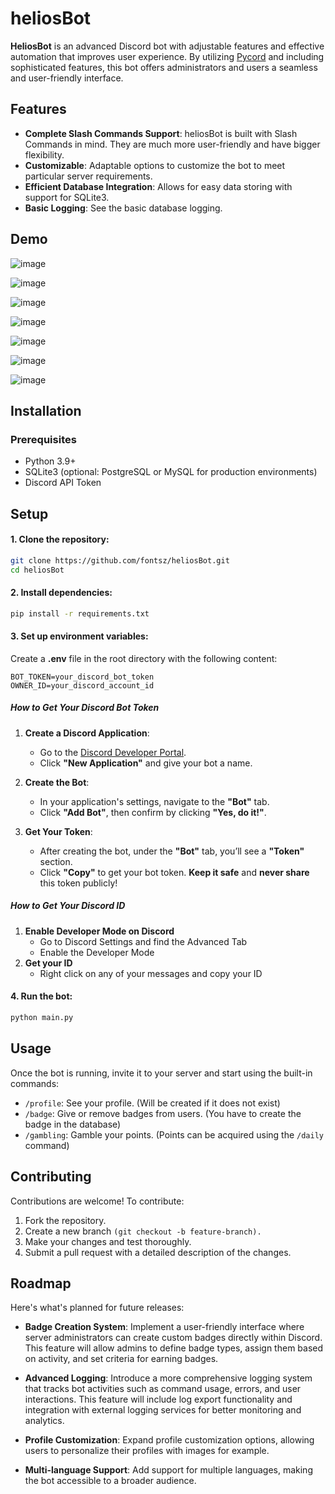 # heliosBot

**HeliosBot** is an advanced Discord bot with adjustable features and effective automation that improves user experience. By utilizing [Pycord](https://pycord.dev/) and including sophisticated features, this bot offers administrators and users a seamless and user-friendly interface.


## Features

- **Complete Slash Commands Support**: heliosBot is built with Slash Commands in mind. They are much more user-friendly and have bigger flexibility.
- **Customizable**: Adaptable options to customize the bot to meet particular server requirements.
- **Efficient Database Integration**: Allows for easy data storing with support for SQLite3.
- **Basic Logging**: See the basic database logging.


## Demo

![image](https://github.com/user-attachments/assets/0c05e126-a5a4-4344-ab9e-0572d77ffa80)

![image](https://github.com/user-attachments/assets/95def651-3cde-4485-b7c9-c8e57a3234ce)

![image](https://github.com/user-attachments/assets/54a43547-9a3d-47af-956e-ad2a7ebe4109)

![image](https://github.com/user-attachments/assets/081142a3-7273-472d-8bc7-f0fb7b0ac220)

![image](https://github.com/user-attachments/assets/29c34a0c-d49e-4d98-abb5-0a47f8951793)

![image](https://github.com/user-attachments/assets/11eeca53-7979-4c52-8fe6-db5876e21350)

![image](https://github.com/user-attachments/assets/9073d403-bb27-4fea-a0f7-6fb3630b7ee4)

## Installation

### Prerequisites

- Python 3.9+
- SQLite3 (optional: PostgreSQL or MySQL for production environments)
- Discord API Token

## Setup

#### 1. Clone the repository:

   ```bash
   git clone https://github.com/fontsz/heliosBot.git
   cd heliosBot
   ```

#### 2. Install dependencies:

   ```bash
   pip install -r requirements.txt
   ```

#### 3. Set up environment variables:

Create a **.env** file in the root directory with the following content:
   ```env
   BOT_TOKEN=your_discord_bot_token
   OWNER_ID=your_discord_account_id
   ```
##### How to Get Your Discord Bot Token

1. **Create a Discord Application**:
   - Go to the [Discord Developer Portal](https://discord.com/developers/applications).
   - Click **"New Application"** and give your bot a name.

2. **Create the Bot**:
   - In your application's settings, navigate to the **"Bot"** tab.
   - Click **"Add Bot"**, then confirm by clicking **"Yes, do it!"**.

3. **Get Your Token**:
   - After creating the bot, under the **"Bot"** tab, you’ll see a **"Token"** section.
   - Click **"Copy"** to get your bot token. **Keep it safe** and **never share** this token publicly!
  
##### How to Get Your Discord ID

1. **Enable Developer Mode on Discord**
   - Go to Discord Settings and find the Advanced Tab
   - Enable the Developer Mode
2. **Get your ID**
   - Right click on any of your messages and copy your ID

#### 4. Run the bot:

   ```bash
   python main.py
   ```


## Usage
Once the bot is running, invite it to your server and start using the built-in commands:

- `/profile`: See your profile. (Will be created if it does not exist)
- `/badge`: Give or remove badges from users. (You have to create the badge in the database)
- `/gambling`: Gamble your points. (Points can be acquired using the `/daily` command)


## Contributing
Contributions are welcome! To contribute:

1. Fork the repository.
2. Create a new branch ```(git checkout -b feature-branch).```
3. Make your changes and test thoroughly.
4. Submit a pull request with a detailed description of the changes.


## Roadmap
Here's what's planned for future releases:

- **Badge Creation System**: Implement a user-friendly interface where server administrators can create custom badges directly within Discord. This feature will allow admins to define badge types, assign them based on activity, and set criteria for earning badges.
  
- **Advanced Logging**: Introduce a more comprehensive logging system that tracks bot activities such as command usage, errors, and user interactions. This feature will include log export functionality and integration with external logging services for better monitoring and analytics.

- **Profile Customization**: Expand profile customization options, allowing users to personalize their profiles with images for example.
  
- **Multi-language Support**: Add support for multiple languages, making the bot accessible to a broader audience.
